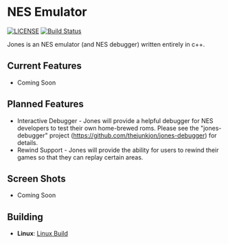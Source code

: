 # NES Emulator

[![LICENSE](https://img.shields.io/badge/license-MIT-blue.svg)](LICENSE)
[![Build Status](https://github.com/JonForShort/nes-emulator/workflows/Build%20Master/badge.svg)](https://github.com/JonForShort/nes-emulator/actions)

Jones is an NES emulator (and NES debugger) written entirely in c++.

## Current Features

* Coming Soon

## Planned Features

* Interactive Debugger - Jones will provide a helpful debugger for NES developers to test their own home-brewed roms.  Please see the "jones-debugger" project (https://github.com/thejunkjon/jones-debugger) for details.
* Rewind Support - Jones will provide the ability for users to rewind their games so that they can replay certain areas.

## Screen Shots

* Coming Soon

## Building

* __Linux__: [Linux Build](https://github.com/thejunkjon/jones/wiki/Build-For-Linux)
